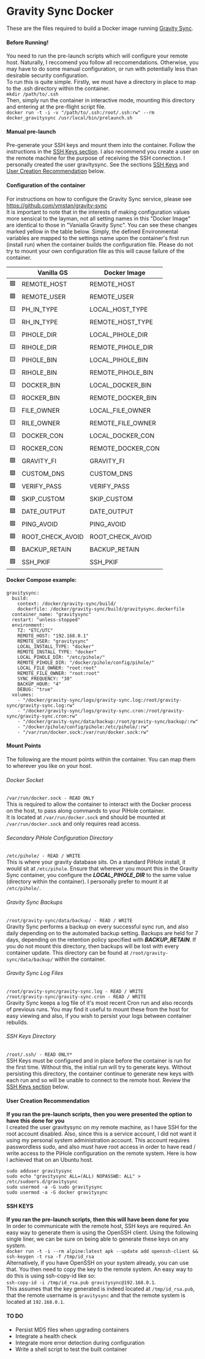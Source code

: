 # Gravity Sync Docker

These are the files required to build a Docker image running [Gravity Sync](https://github.com/vmstan/gravity-sync).

#### Before Running!
You need to run the pre-launch scripts which will configure your remote host. Naturally, I reccomend you follow all reccomendations. Otherwise, you may have to do some manual configuration, or run with potentially less than desirable security configuration.<br />
To run this is quite simple. Firstly, we must have a directory in place to map to the .ssh directory within the container.<br />
`mkdir /path/to/.ssh`<br />
Then, simply run the container in interactive mode, mounting this directory and entering at the pre-flight script file.<br />
`docker run -t -i -v "/path/to/.ssh:/root/.ssh:rw" --rm docker_gravitysync /usr/local/bin/prelaunch.sh`

#### Manual pre-launch
Pre-generate your SSH keys and mount them into the container. Follow the instructions in the [SSH Keys section](#ssh-keys). I also recommend you create a user on the remote machine for the purpose of receiving the SSH connection. I personally created the user gravitysync. See the sections [SSH Keys](#ssh-keys) and [User Creation Recommendation](#user-creation-recommendation) below.

#### Configuration of the container
For instructions on how to configure the Gravity Sync service, please see https://github.com/vmstan/gravity-sync<br />
It is important to note that in the interests of making configuration values more sensical to the layman, not all setting names in this "Docker Image" are identical to those in "Vanialla Gravity Sync". You can see these changes marked yellow in the table below. Simply, the defined Environmental variables are mapped to the settings name upon the container's first run (install run) when the container builds the configuration file. Please do not try to mount your own configuration file as this will cause failure of the container.

|| Vanilla GS | Docker Image |
| ------ | ------ | ------ |
|🟩|REMOTE_HOST|REMOTE_HOST|
|🟩|REMOTE_USER|REMOTE_USER|
|🟨|PH_IN_TYPE|LOCAL_HOST_TYPE|
|🟨|RH_IN_TYPE|REMOTE_HOST_TYPE|
|🟨|PIHOLE_DIR|LOCAL_PIHOLE_DIR|
|🟨|RIHOLE_DIR|REMOTE_PIHOLE_DIR|
|🟨|PIHOLE_BIN|LOCAL_PIHOLE_BIN|
|🟨|RIHOLE_BIN|REMOTE_PIHOLE_BIN|
|🟨|DOCKER_BIN|LOCAL_DOCKER_BIN|
|🟨|ROCKER_BIN|REMOTE_DOCKER_BIN|
|🟨|FILE_OWNER|LOCAL_FILE_OWNER|
|🟨|RILE_OWNER|REMOTE_FILE_OWNER|
|🟨|DOCKER_CON|LOCAL_DOCKER_CON|
|🟨|ROCKER_CON|REMOTE_DOCKER_CON|
|🟩|GRAVITY_FI|GRAVITY_FI|
|🟩|CUSTOM_DNS|CUSTOM_DNS|
|🟩|VERIFY_PASS|VERIFY_PASS|
|🟩|SKIP_CUSTOM|SKIP_CUSTOM|
|🟩|DATE_OUTPUT|DATE_OUTPUT|
|🟩|PING_AVOID|PING_AVOID|
|🟩|ROOT_CHECK_AVOID|ROOT_CHECK_AVOID|
|🟩|BACKUP_RETAIN|BACKUP_RETAIN|
|🟩|SSH_PKIF|SSH_PKIF|

#### Docker Compose example:
```
gravitysync:
  build:
    context: /docker/gravity-sync/build/
    dockerfile: /docker/gravity-sync/build/gravitysync.dockerfile
  container_name: "gravitysync"
  restart: "unless-stopped"
  environment:
    TZ: "ETC/UTC"
    REMOTE_HOST: "192.168.0.1"
    REMOTE_USER: "gravitysync"
    LOCAL_INSTALL_TYPE: "docker"
    REMOTE_INSTALL_TYPE: "docker"
    LOCAL_PIHOLE_DIR: "/etc/pihole/"
    REMOTE_PIHOLE_DIR: "/docker/pihole/config/pihole/"
    LOCAL_FILE_OWNER: "root:root"
    REMOTE_FILE_OWNER: "root:root"
    SYNC_FREQUENCY: "30"
    BACKUP_HOUR: "4"
    DEBUG: "true"
  volumes:
    - "/docker/gravity-sync/logs/gravity-sync.log:/root/gravity-sync/gravity-sync.log:rw"
    - "/docker/gravity-sync/logs/gravity-sync.cron:/root/gravity-sync/gravity-sync.cron:rw"
    - "/docker/gravity-sync/data/backup:/root/gravity-sync/backup/:rw"
    - "/docker/pihole/config/pihole:/etc/pihole/:rw"
    - "/var/run/docker.sock:/var/run/docker.sock:rw"
```

#### Mount Points
The following are the mount points within the container. You can map them to wherever you like on your host.

###### Docker Socket
`/var/run/docker.sock - READ ONLY`<br />
This is required to allow the container to interact with the Docker process on the host, to pass along commands to your PiHole container.<br />
It is located at `/var/run/docker.sock` and should be mounted at `/var/run/docker.sock` and only requires read access.

###### Secondary PiHole Configuration Directory
`/etc/pihole/ - READ / WRITE`<br />
This is where your gravity database sits. On a standard PiHole install, it would sit at `/etc/pihole`. Ensure that wherever you mount this in the Gravity Sync container, you configure the ***LOCAL_PIHOLE_DIR*** to the same value (directory within the container). I personally prefer to mount it at `/etc/pihole/`.

###### Gravity Sync Backups
`/root/gravity-sync/data/backup/ - READ / WRITE`<br />
Gravity Sync performs a backup on every successful sync run, and also daily depending on to the automated backup setting. Backups are held for 7 days, depending on the retention policy specified with ***BACKUP_RETAIN***. If you do not mount this directory, then backups will be lost with every container update. This directory can be found at `/root/gravity-sync/data/backup/` within the container.

###### Gravity Sync Log Files
`/root/gravity-sync/gravity-sync.log - READ / WRITE`<br />
`/root/gravity-sync/gravity-sync.cron - READ / WRITE`<br />
Gravity Sync keeps a log file of it's most recent Cron run and also records of previous runs. You may find it useful to mount these from the host for easy viewing and also, if you wish to persist your logs between container rebuilds.

###### SSH Keys Directory
`/root/.ssh/ - READ ONLY*`<br />
SSH Keys must be configured and in place before the container is run for the first time. Without this, the initial run will try to generate keys. Without persisting this directory, the container continue to generate new keys with each run and so will be unable to connect to the remote host. Review the [SSH Keys section](#ssh-keys) below.

#### User Creation Recommendation
**If you ran the pre-launch scripts, then you were presented the option to have this done for you**<br />
I created the user gravitysync on my remote machine, as I have SSH for the root account disabled. Also, since this is a service account, I did not want it using my personal system administration account. This account requires passwordless sudo, and also must have root access in order to have read / write access to the PiHole configuration on the remote system. Here is how I achieved that on an Ubuntu host.<br />
```
sudo adduser gravitysync
sudo echo "gravitysync ALL=(ALL) NOPASSWD: ALL" > /etc/sudoers.d/gravitysync
sudo usermod -a -G sudo gravitysync
sudo usermod -a -G docker gravitysync
```

#### SSH KEYS
**If you ran the pre-launch scripts, then this will have been done for you**<br />
In order to communicate with the remote host, SSH keys are required. An easy way to generate them is using the OpenSSH client. Using the following single liner, we can be sure on being able to generate these keys on any system.<br />
`docker run -t -i --rm alpine:latest apk --update add openssh-client && ssh-keygen -t rsa -f /tmp/id_rsa`<br />
Alternatively, if you have OpenSSH on your system already, you can use that. You then need to copy the key to the remote system. An easy way to do this is using ssh-copy-id like so:<br />
`ssh-copy-id -i /tmp/id_rsa.pub gravitysync@192.168.0.1`.<br />
This assumes that the key generated is indeed located at `/tmp/id_rsa.pub`, that the remote username is `gravitysync` and that the remote system is located at `192.168.0.1`.

#### TO DO
 - Persist MD5 files when upgrading containers<br />
 - Integrate a health check<br />
 - Integrate more error detection during configuration<br />
 - Write a shell script to test the built container
